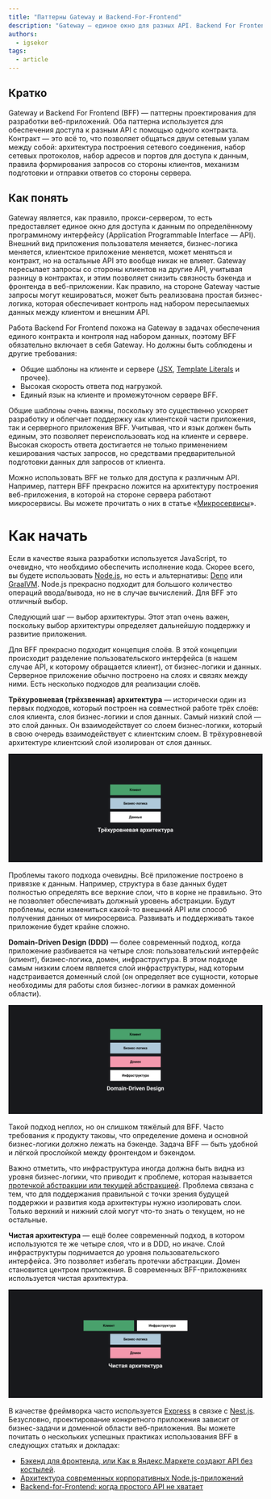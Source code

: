 ```yaml
---
title: "Паттерны Gateway и Backend-For-Frontend"
description: "Gateway — единое окно для разных API. Backend For Frontend использует Gateway для обработки запросов и подготовки ответов, предназначенных для фронтенда"
authors:
  - igsekor
tags:
  - article
---
```


## Кратко

Gateway и Backend For Frontend (BFF) — паттерны проектирования для разработки веб-приложений. Оба паттерна используется для обеспечения доступа к разным API с помощью одного контракта. Контракт — это всё то, что позволяет общаться двум сетевым узлам между собой: архитектура построения сетевого соединения, набор сетевых протоколов, набор адресов и портов для доступа к данным, правила формирования запросов со стороны клиентов, механизм подготовки и отправки ответов со стороны сервера.

## Как понять

Gateway является, как правило, прокси-сервером, то есть предоставляет единое окно для доступа к данным по определённому программному интерфейсу (Application Programmable Interface — API). Внешний вид приложения пользователя меняется, бизнес-логика меняется, клиентское приложение меняется, может меняться и контракт, но на остальные API это вообще никак не влияет. Gateway пересылает запросы со стороны клиентов на другие API, учитывая разницу в контрактах, и этим позволяет снизить связность бэкенда и фронтенда в веб-приложении. Как правило, на стороне Gateway частые запросы могут кешироваться, может быть реализована простая бизнес-логика, которая обеспечивает контроль над набором пересылаемых данных между клиентом и внешним API.

Работа Backend For Frontend похожа на Gateway в задачах обеспечения единого контракта и контроля над набором данных, поэтому BFF обязательно включает в себя Gateway. Но должны быть соблюдены и другие требования:

- Общие шаблоны на клиенте и сервере ([JSX](https://ru.reactjs.org/docs/introducing-jsx.html), [Template Literals](https://developer.mozilla.org/ru/docs/Web/JavaScript/Reference/Template_literals) и прочее).
- Высокая скорость ответа под нагрузкой.
- Единый язык на клиенте и промежуточном сервере BFF.

Общие шаблоны очень важны, поскольку это существенно ускоряет разработку и облегчает поддержку как клиентской части приложения, так и серверного приложения BFF. Учитывая, что и язык должен быть единым, это позволяет переиспользовать код на клиенте и сервере. Высокая скорость ответа достигается не только применением кеширования частых запросов, но средствами предварительной подготовки данных для запросов от клиента.

Можно использовать BFF не только для доступа к различным API. Например, паттерн BFF прекрасно ложится на архитектуру построения веб-приложения, в которой на стороне сервера работают микросервисы. Вы можете прочитать о них в статье «[Микросервисы](/tools/microservices/)».

# Как начать

Если в качестве языка разработки используется JavaScript, то очевидно, что необхдимо обеспечить исполнение кода. Скорее всего, вы будете использовать [Node.js](https://nodejs.org/en/), но есть и альтернативы: [Deno](https://deno.land) или [GraalVM](https://www.graalvm.org). Node.js прекрасно подходит для большого количество операций ввода/вывода, но не в случае вычислений. Для BFF это отличный выбор.

Следующий шаг — выбор архитектуры. Этот этап очень важен, поскольку выбор архитектуры определяет дальнейшую поддержку и развитие приложения.

Для BFF прекрасно подходит концепция слоёв. В этой концепции происходит разделение пользовательского интерфейса (в нашем случае API, к которому обращается клиент), от бизнес-логики и данных. Серверное приложение обычно построено на слоях и связях между ними. Есть несколько подходов для реализации слоёв.

**Трёхуровневая (трёхзвенная) архитектура** — исторически один из первых подходов, который построен на совместной работе трёх слоёв: слоя клиента, слоя бизнес-логики и слоя данных. Самый низкий слой — это слой данных. Он взаимодействует со слоем бизнес-логики, который в свою очередь взаимодействует с клиентским слоем. В трёхуровневой архитектуре клиентский слой изолирован от слоя данных.

![Трёхуровневая (трёхзвенная) архитектура](images/1.png)

Проблемы такого подхода очевидны. Всё приложение построено в привязке к данным. Например, структура в базе данных будет полностью определять все верхние слои, что в корне не правильно. Это не позволяет обеспечивать должный уровень абстракции. Будут проблемы, если измениться какой-то внешний API или способ получения данных от микросервиса. Развивать и поддерживать такое приложение будет крайне сложно.

**Domain-Driven Design (DDD)** — более современный подход, когда приложение разбивается на четыре слоя: пользовательский интерфейс (клиент), бизнес-логика, домен, инфраструктура. В этом подходе самым низким слоем является слой инфраструктуры, над которым надстраивается доменный слой (он определяет все сущности, которые необходимы для работы слоя бизнес-логики в рамках доменной области).

![Domain-Driven Design (DDD)](images/2.png)

Такой подход неплох, но он слишком тяжёлый для BFF. Часто требования к продукту таковы, что определение домена и основной бизнес-логики должно лежать на бэкенде. Задача BFF — быть удобной и лёгкой прослойкой между фронтендом и бэкендом.

Важно отметить, что инфраструктура иногда должна быть видна из уровня бизнес-логики, что приводит к проблеме, которая называется [протечкой абстракции или текущей абстракцией](https://en.wikipedia.org/wiki/Leaky_abstraction). Проблема связана с тем, что для поддержания правильной с точки зрения будущей поддержки и развития кода архитектуры нужно изолировать слои. Только верхний и нижний слой могут что-то знать о текущем, но не остальные.

**Чистая архитектура** — ещё более современный подход, в котором используются те же четыре слоя, что и в DDD, но иначе. Слой инфраструктуры поднимается до уровня пользовательского интерфейса. Это позволяет избегать протечки абстракции. Домен становится центром приложения. В современных BFF-приложениях используется чистая архитектура.

![Чистая архитектура](images/3.png)

В качестве фреймворка часто используется [Express](https://expressjs.com) в связке с [Nest.js](https://nestjs.com). Безусловно, проектирование конкретного приложения зависит от бизнес-задачи и доменной области веб-приложения. Вы можете почитать о нескольких успешных практиках использования BFF в следующих статьях и докладах:

- [Бэкенд для фронтенда, или Как в Яндекс.Маркете создают API без костылей](https://habr.com/ru/company/yandex/blog/428141/).
- [Архитектура современных корпоративных Node.js-приложений](https://habr.com/ru/company/yandex/blog/514550/)
- [Backend-for-Frontend: когда простого API не хватает](https://trueengineering.ru/ru/cases/backend-for-frontend)
